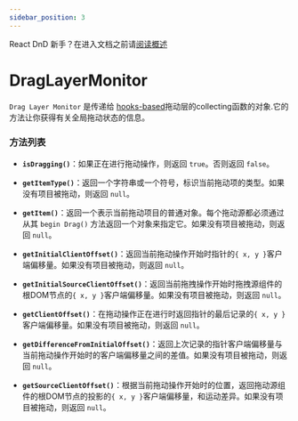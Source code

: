 ```yaml
---
sidebar_position: 3
---
```

React DnD 新手？在进入文档之前请[阅读概述](../quick-start/overview)

# DragLayerMonitor

`Drag Layer Monitor` 是传递给 [hooks-based](../hooks-api/useDragLayer.md)拖动层的collecting函数的对象.它的方法让你获得有关全局拖动状态的信息。

### 方法列表

- **`isDragging()`**：如果正在进行拖动操作，则返回 `true`。否则返回 `false`。

- **`getItemType()`**：返回一个字符串或一个符号，标识当前拖动项的类型。如果没有项目被拖动，则返回 `null`。

- **`getItem()`**：返回一个表示当前拖动项目的普通对象。每个拖动源都必须通过从其 `begin Drag()` 方法返回一个对象来指定它。如果没有项目被拖动，则返回 `null`。

- **`getInitialClientOffset()`**：返回当前拖动操作开始时指针的`{ x, y }`客户端偏移量。如果没有项目被拖动，则返回 `null`。

- **`getInitialSourceClientOffset()`**：返回当前拖拽操作开始时拖拽源组件的根DOM节点的`{ x, y }`客户端偏移量。如果没有项目被拖动，则返回 `null`。

- **`getClientOffset()`**：在拖动操作正在进行时返回指针的最后记录的`{ x, y }`客户端偏移量。如果没有项目被拖动，则返回 `null`。

- **`getDifferenceFromInitialOffset()`**：返回上次记录的指针客户端偏移量与当前拖动操作开始时的客户端偏移量之间的差值。如果没有项目被拖动，则返回 `null`。

- **`getSourceClientOffset()`**：根据当前拖动操作开始时的位置，返回拖动源组件的根DOM节点的投影的`{ x, y }`客户端偏移量，和运动差异。如果没有项目被拖动，则返回 `null`。
